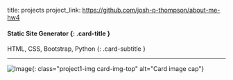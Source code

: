 title: projects
project_link: https://github.com/josh-p-thompson/about-me-hw4

#### Static Site Generator {: .card-title }

HTML, CSS, Bootstrap, Python 
{: .card-subtitle }   

<!-- dashes separate top row from bottom row -->
---   

![Image](./static/images/project1.png){: class="project1-img card-img-top" alt="Card image cap"}
